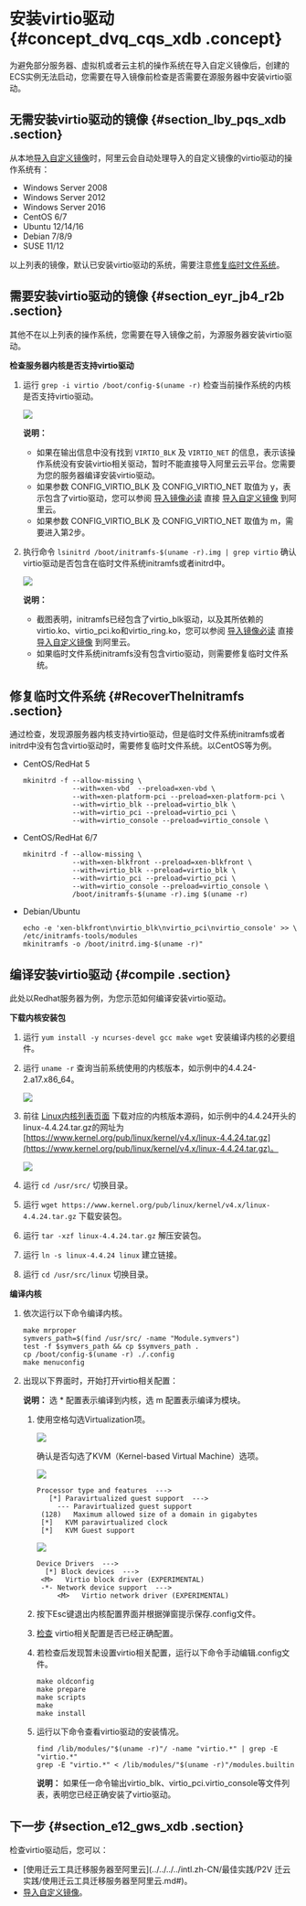 # 安装virtio驱动 {#concept_dvq_cqs_xdb .concept}

为避免部分服务器、虚拟机或者云主机的操作系统在导入自定义镜像后，创建的ECS实例无法启动，您需要在导入镜像前检查是否需要在源服务器中安装virtio驱动。

## 无需安装virtio驱动的镜像 {#section_lby_pqs_xdb .section}

从本地[导入自定义镜像](intl.zh-CN/用户指南/镜像/导入镜像/导入自定义镜像.md#)时，阿里云会自动处理导入的自定义镜像的virtio驱动的操作系统有：

-   Windows Server 2008
-   Windows Server 2012
-   Windows Server 2016
-   CentOS 6/7
-   Ubuntu 12/14/16
-   Debian 7/8/9
-   SUSE 11/12

以上列表的镜像，默认已安装virtio驱动的系统，需要注意[修复临时文件系统](#)。

## 需要安装virtio驱动的镜像 {#section_eyr_jb4_r2b .section}

其他不在以上列表的操作系统，您需要在导入镜像之前，为源服务器安装virtio驱动。

**检查服务器内核是否支持virtio驱动**

1.  运行 `grep -i virtio /boot/config-$(uname -r)` 检查当前操作系统的内核是否支持virtio驱动。

    ![](http://static-aliyun-doc.oss-cn-hangzhou.aliyuncs.com/assets/img/9707/15410649414632_zh-CN.png)

    **说明：** 

    -   如果在输出信息中没有找到 `VIRTIO_BLK` 及 `VIRTIO_NET` 的信息，表示该操作系统没有安装virtio相关驱动，暂时不能直接导入阿里云云平台。您需要为您的服务器编译安装virtio驱动。
    -   如果参数 CONFIG\_VIRTIO\_BLK 及 CONFIG\_VIRTIO\_NET 取值为 y，表示包含了virtio驱动，您可以参阅 [导入镜像必读](intl.zh-CN/用户指南/镜像/导入镜像/导入镜像必读.md#) 直接 [导入自定义镜像](intl.zh-CN/用户指南/镜像/导入镜像/导入自定义镜像.md#) 到阿里云。
    -   如果参数 CONFIG\_VIRTIO\_BLK 及 CONFIG\_VIRTIO\_NET 取值为 m，需要进入第2步。
2.  执行命令 `lsinitrd /boot/initramfs-$(uname -r).img | grep virtio` 确认virtio驱动是否包含在临时文件系统initramfs或者initrd中。

    ![](http://static-aliyun-doc.oss-cn-hangzhou.aliyuncs.com/assets/img/9707/15410649414633_zh-CN.png)

    **说明：** 

    -   截图表明，initramfs已经包含了virtio\_blk驱动，以及其所依赖的virtio.ko、virtio\_pci.ko和virtio\_ring.ko，您可以参阅 [导入镜像必读](intl.zh-CN/用户指南/镜像/导入镜像/导入镜像必读.md#) 直接 [导入自定义镜像](intl.zh-CN/用户指南/镜像/导入镜像/导入自定义镜像.md#) 到阿里云。
    -   如果临时文件系统initramfs没有包含virtio驱动，则需要修复临时文件系统。

## 修复临时文件系统 {#RecoverTheInitramfs .section}

通过检查，发现源服务器内核支持virtio驱动，但是临时文件系统initramfs或者initrd中没有包含virtio驱动时，需要修复临时文件系统。以CentOS等为例。

-   CentOS/RedHat 5

    ```
    mkinitrd -f --allow-missing \
                --with=xen-vbd  --preload=xen-vbd \
                --with=xen-platform-pci --preload=xen-platform-pci \
                --with=virtio_blk --preload=virtio_blk \
                --with=virtio_pci --preload=virtio_pci \
                --with=virtio_console --preload=virtio_console \
    ```

-   CentOS/RedHat 6/7

    ```
    mkinitrd -f --allow-missing \
                --with=xen-blkfront --preload=xen-blkfront \
                --with=virtio_blk --preload=virtio_blk \
                --with=virtio_pci --preload=virtio_pci \
                --with=virtio_console --preload=virtio_console \
                /boot/initramfs-$(uname -r).img $(uname -r)
    ```

-   Debian/Ubuntu

    ```
    echo -e 'xen-blkfront\nvirtio_blk\nvirtio_pci\nvirtio_console' >> \
    /etc/initramfs-tools/modules
    mkinitramfs -o /boot/initrd.img-$(uname -r)"
    ```


## 编译安装virtio驱动 {#compile .section}

此处以Redhat服务器为例，为您示范如何编译安装virtio驱动。

**下载内核安装包**

1.  运行 `yum install -y ncurses-devel gcc make wget` 安装编译内核的必要组件。
2.  运行 `uname -r` 查询当前系统使用的内核版本，如示例中的4.4.24-2.a17.x86\_64。

    ![](http://static-aliyun-doc.oss-cn-hangzhou.aliyuncs.com/assets/img/9707/15410649414634_zh-CN.png)

3.  前往 [Linux内核列表页面](https://www.kernel.org/pub/linux/kernel/) 下载对应的内核版本源码，如示例中的4.4.24开头的linux-4.4.24.tar.gz的网址为 [https://www.kernel.org/pub/linux/kernel/v4.x/linux-4.4.24.tar.gz](https://www.kernel.org/pub/linux/kernel/v4.x/linux-4.4.24.tar.gz)。

    ![](http://static-aliyun-doc.oss-cn-hangzhou.aliyuncs.com/assets/img/9707/15410649414638_zh-CN.png)

4.  运行 `cd /usr/src/` 切换目录。
5.  运行 `wget https://www.kernel.org/pub/linux/kernel/v4.x/linux-4.4.24.tar.gz` 下载安装包。
6.  运行 `tar -xzf linux-4.4.24.tar.gz` 解压安装包。
7.  运行 `ln -s linux-4.4.24 linux` 建立链接。
8.  运行 `cd /usr/src/linux` 切换目录。

**编译内核**

1.  依次运行以下命令编译内核。

    ```
    make mrproper
    symvers_path=$(find /usr/src/ -name "Module.symvers")
    test -f $symvers_path && cp $symvers_path .
    cp /boot/config-$(uname -r) ./.config
    make menuconfig
    ```

2.  出现以下界面时，开始打开virtio相关配置：

    **说明：** 选 \* 配置表示编译到内核，选 m 配置表示编译为模块。

    1.  使用空格勾选Virtualization项。

        ![](http://static-aliyun-doc.oss-cn-hangzhou.aliyuncs.com/assets/img/9707/15410649424639_zh-CN.png)

        确认是否勾选了KVM（Kernel-based Virtual Machine）选项。

        ![](http://static-aliyun-doc.oss-cn-hangzhou.aliyuncs.com/assets/img/9707/15410649424640_zh-CN.png)

        ```
        Processor type and features  --->
           [*] Paravirtualized guest support  --->
             --- Paravirtualized guest support
         (128)   Maximum allowed size of a domain in gigabytes
         [*]   KVM paravirtualized clock
         [*]   KVM Guest support
        ```

        ![](http://static-aliyun-doc.oss-cn-hangzhou.aliyuncs.com/assets/img/9707/15410649424641_zh-CN.png)

        ```
        Device Drivers  --->
          [*] Block devices  --->
         <M>   Virtio block driver (EXPERIMENTAL)
         -*- Network device support  --->
             <M>   Virtio network driver (EXPERIMENTAL)
        ```

    2.  按下Esc键退出内核配置界面并根据弹窗提示保存.config文件。
    3.  [检查](#) virtio相关配置是否已经正确配置。
    4.  若检查后发现暂未设置virtio相关配置，运行以下命令手动编辑.config文件。

        ```
        make oldconfig
        make prepare
        make scripts
        make
        make install
        ```

    5.  运行以下命令查看virtio驱动的安装情况。

        ```
        find /lib/modules/"$(uname -r)"/ -name "virtio.*" | grep -E "virtio.*"
        grep -E "virtio.*" < /lib/modules/"$(uname -r)"/modules.builtin
        ```

        **说明：** 如果任一命令输出virtio\_blk、virtio\_pci.virtio\_console等文件列表，表明您已经正确安装了virtio驱动。


## 下一步 {#section_e12_gws_xdb .section}

检查virtio驱动后，您可以：

-   [使用迁云工具迁移服务器至阿里云](../../../../intl.zh-CN/最佳实践/P2V 迁云实践/使用迁云工具迁移服务器至阿里云.md#)。
-   [导入自定义镜像](intl.zh-CN/用户指南/镜像/导入镜像/导入自定义镜像.md#)。

